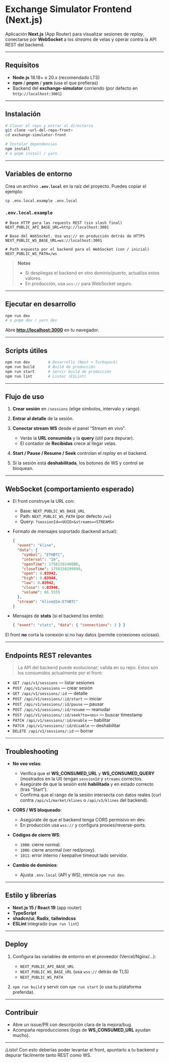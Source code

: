 # Exchange Simulator Frontend (Next.js)

Aplicación **Next.js** (App Router) para visualizar sesiones de *replay*, conectarse por **WebSocket** a los *streams* de velas y operar contra la API REST del backend.

---

## Requisitos

* **Node.js** 18.18+ o 20.x (recomendado LTS)
* **npm** / **pnpm** / **yarn** (usa el que prefieras)
* Backend del **exchange-simulator** corriendo (por defecto en `http://localhost:3001`)

---

## Instalación

```bash
# Clonar el repo y entrar al directorio
git clone <url-del-repo-front>
cd exchange-simulator-front

# Instalar dependencias
npm install
# o pnpm install / yarn
```

---

## Variables de entorno

Crea un archivo **`.env.local`** en la raíz del proyecto. Puedes copiar el ejemplo:

```bash
cp .env.local.example .env.local
```

### `.env.local.example`

```dotenv
# Base HTTP para las requests REST (sin slash final)
NEXT_PUBLIC_API_BASE_URL=http://localhost:3001

# Base del WebSocket. Usa wss:// en producción detrás de HTTPS
NEXT_PUBLIC_WS_BASE_URL=ws://localhost:3001

# Path expuesto por el backend para el WebSocket (con / inicial)
NEXT_PUBLIC_WS_PATH=/ws
```

> **Notas**
>
> * Si despliegas el backend en otro dominio/puerto, actualiza estos valores.
> * En producción, usa `wss://` para WebSocket seguro.

---

## Ejecutar en desarrollo

```bash
npm run dev
# o pnpm dev / yarn dev
```

Abre **[http://localhost:3000](http://localhost:3000)** en tu navegador.

---

## Scripts útiles

```bash
npm run dev        # Desarrollo (Next + Turbopack)
npm run build      # Build de producción
npm run start      # Servir build de producción
npm run lint       # Linter (ESLint)
```

---

## Flujo de uso

1. **Crear sesión** en `/sessions` (elige símbolos, intervalo y rango).
2. **Entrar al detalle** de la sesión.
3. **Conectar stream WS** desde el panel “Stream en vivo”.

   * Verás la **URL consumida** y la **query** (útil para depurar).
   * El contador de **Recibidas** crece al llegar velas.
4. **Start / Pause / Resume / Seek** controlan el *replay* en el backend.
5. Si la sesión está **deshabilitada**, los botones de WS y control se bloquean.

---

## WebSocket (comportamiento esperado)

* El front construye la URL con:

  * Base: `NEXT_PUBLIC_WS_BASE_URL`
  * Path: `NEXT_PUBLIC_WS_PATH` (por defecto `/ws`)
  * Query: `?sessionId=<UUID>&streams=<STREAMS>`
* Formato de mensajes soportado (backend actual):

  ```json
  {
    "event": "kline",
    "data": {
      "symbol": "ETHBTC",
      "interval": "1m",
      "openTime": 1758150240000,
      "closeTime": 1758150299999,
      "open": 0.03942,
      "high": 0.03946,
      "low": 0.03942,
      "close": 0.03946,
      "volume": 66.5555
    },
    "stream": "kline@1m:ETHBTC"
  }
  ```
* Mensajes de **stats** (si el backend los emite):

  ```json
  { "event": "stats", "data": { "connections": 3 } }
  ```

El front **no** corta la conexión si no hay datos (permite conexiones ociosas).

---

## Endpoints REST relevantes

> La API del backend puede evolucionar; valida en su repo. Estos son los consumidos actualmente por el front:

* `GET /api/v1/sessions` — listar sesiones
* `POST /api/v1/sessions` — crear sesión
* `GET /api/v1/sessions/:id` — detalle
* `POST /api/v1/sessions/:id/start` — iniciar
* `POST /api/v1/sessions/:id/pause` — pausar
* `POST /api/v1/sessions/:id/resume` — reanudar
* `POST /api/v1/sessions/:id/seek?to=<ms>` — buscar timestamp
* `PATCH /api/v1/sessions/:id/enable` — habilitar
* `PATCH /api/v1/sessions/:id/disable` — deshabilitar
* `DELETE /api/v1/sessions/:id` — borrar

---

## Troubleshooting

* **No veo velas**:

  * Verifica que el **WS\_CONSUMED\_URL** y **WS\_CONSUMED\_QUERY** (mostrados en la UI) tengan `sessionId` y `streams` correctos.
  * Asegúrate de que la sesión esté **habilitada** y en estado correcto (tras “Start”).
  * Confirma que el rango de la sesión intersecta con datos reales (curl contra `/api/v1/market/klines` o `/api/v3/klines` del backend).
* **CORS / WS bloqueado**:

  * Asegúrate de que el backend tenga CORS permisivo en dev.
  * En producción usa `wss://` y configura proxies/reverse-ports.
* **Códigos de cierre WS**:

  * `1000`: cierre normal.
  * `1006`: cierre anormal (ver red/proxy).
  * `1011`: error interno / keepalive timeout lado servidor.
* **Cambio de dominios**:

  * Ajusta `.env.local` (API y WS), reinicia `npm run dev`.

---

## Estilo y librerías

* **Next.js 15 / React 19** (app router)
* **TypeScript**
* **shadcn/ui**, **Radix**, **tailwindcss**
* **ESLint** integrado (`npm run lint`)

---

## Deploy

1. Configura las variables de entorno en el proveedor (Vercel/Nginx/…):

   * `NEXT_PUBLIC_API_BASE_URL`
   * `NEXT_PUBLIC_WS_BASE_URL` (usa `wss://` detrás de TLS)
   * `NEXT_PUBLIC_WS_PATH`
2. `npm run build` y servir con `npm run start` (o usa tu plataforma preferida).

---

## Contribuir

* Abre un issue/PR con descripción clara de la mejora/bug.
* Acompaña reproducciones (logs de **WS\_CONSUMED\_URL** ayudan mucho).

---

¡Listo! Con esto deberías poder levantar el front, apuntarlo a tu backend y depurar fácilmente tanto REST como WS.































































































